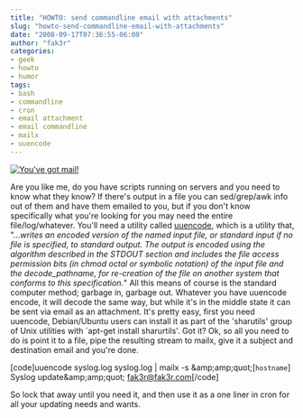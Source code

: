 ```yaml
---
title: "HOWTO: send commandline email with attachments"
slug: "howto-send-commandline-email-with-attachments"
date: "2008-09-17T07:36:55-06:00"
author: "fak3r"
categories:
- geek
- howto
- humor
tags:
- bash
- commandline
- cron
- email attachment
- email commandline
- mailx
- uuencode
---
```


[![You've got mail!](http://www.fak3r.com/wp-content/uploads/2008/09/emailicon.gif)](http://www.fak3r.com/wp-content/uploads/2008/09/emailicon.gif)


Are you like me, do you have scripts running on servers and you need to know what they know?  If there's output in a file you can sed/grep/awk info out of them and have them emailed to you, but if you don't know specifically what you're looking for you may need the entire file/log/whatever.  You'll need a utility called [uuencode](http://www.ss64.com/bash/uuencode.html), which is a utility that,<!-- more --> "..._writes an encoded version of the named input file, or standard input if no file is specified, to standard output. The output is encoded using the algorithm described in the STDOUT section and includes the file access permission bits (in chmod octal or symbolic notation) of the input file and the decode_pathname, for re-creation of the file on another system that conforms to this specification._"  All this means of course is the standard computer method; garbage in, garbage out.  Whatever you have uuencode encode, it will decode the same way, but while it's in the middle state it can be sent via email as an attachment.  It's pretty easy, first you need uuencode, Debian/Ubuntu users can install it as part of the 'sharutils' group of Unix utilities with `apt-get install sharurtils'.  Got it?  Ok, so all you need to do is point it to a file, pipe the resulting stream to mailx, give it a subject and destination email and you're done.

[code]uuencode syslog.log syslog.log | mailx -s &amp;amp;amp;quot;[`hostname`] Syslog update&amp;amp;amp;quot; fak3r@fak3r.com[/code]

So lock that away until you need it, and then use it as a one liner in cron for all your updating needs and wants.
